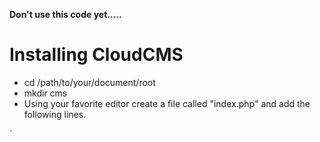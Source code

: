 **Don't use this code yet.....**

# Installing CloudCMS

* cd /path/to/your/document/root
* mkdir cms
* Using your favorite editor create a file called "index.php" and add the following lines.

`
<?php

require '../vendor/autoload.php';

CMS::boostrap('../vendor');
`

* Now you can access your CMS via http://yourdomain.com/cms